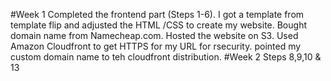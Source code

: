 #Week 1
Completed the frontend part (Steps 1-6). I got a template from template flip and adjusted the HTML /CSS to create my website. Bought domain name from Namecheap.com. Hosted the website on S3. Used Amazon Cloudfront to get HTTPS for my URL for rsecurity. pointed my custom domain name to teh cloudfront distribution.
#Week 2 
Steps 8,9,10 & 13
